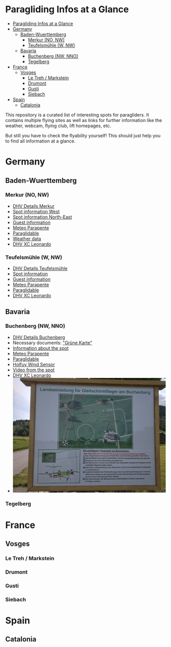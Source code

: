 # Paragliding Infos at a Glance

- [Paragliding Infos at a Glance](#paragliding-infos-at-a-glance)
- [Germany](#germany)
  - [Baden-Wuerttemberg](#baden-wuerttemberg)
    - [Merkur (NO, NW)](#merkur-no-nw)
    - [Teufelsmühle (W, NW)](#teufelsmühle-w-nw)
  - [Bavaria](#bavaria)
    - [Buchenberg (NW, NNO)](#buchenberg-nw-nno)
    - [Tegelberg](#tegelberg)
- [France](#france)
  - [Vosges](#vosges)
    - [Le Treh / Markstein](#le-treh--markstein)
    - [Drumont](#drumont)
    - [Gusti](#gusti)
    - [Siebach](#siebach)
- [Spain](#spain)
  - [Catalonia](#catalonia)

This repository is a curated list of interesting spots for paragliders.
It contains multiple flying sites as well as links for further information like the weather, webcam, flying club, lift homepages, etc.

But still you have to check the flyability yourself! 
This should just help you to find all information at a glance.

# Germany

## Baden-Wuerttemberg

### Merkur (NO, NW)
* [DHV Details Merkur](https://www.dhv.de/db2/details.php?qi=glp_details&popup=1&item=987)
* [Spot information West](https://www.schwarzwaldgeier.de/startplatz-west/)
* [Spot information North-East](https://www.schwarzwaldgeier.de/startplatz-nordost/)
* [Guest information](https://www.schwarzwaldgeier.de/gastflugregeln/)
* [Meteo Parapente](https://www.meteo-parapente.com/#/48.7647,8.2794,15)
* [Paraglidable](https://paraglidable.com/?lat=48.764&lon=8.251&zoom=12)
* [Weather data](https://www.schwarzwaldgeier.de/wetterstation-merkur/)
* [DHV XC Leonardo](https://www.dhv-xc.de/leonardo/index.php?op=list_flights&takeoffID=9543)

### Teufelsmühle (W, NW)
* [DHV Details Teufelsmühle](https://www.dhv.de/db2/details.php?qi=glp_details&popup=1&item=191)
* [Spot information](https://www.teufels-flieger.de/hpdgl/index.php/ct-menu-item-23/ct-menu-item-27)
* [Guest information](https://www.teufels-flieger.de/hpdgl/index.php/ct-menu-item-23/ct-menu-item-33)
* [Meteo Parapente](https://www.meteo-parapente.com/#/48.7574,8.4033,14)
* [Paraglidable](https://paraglidable.com/?lat=48.744&lon=8.391&zoom=12)
* [DHV XC Leonardo](https://www.dhv-xc.de/leonardo/index.php?op=list_flights&takeoffID=9547)

## Bavaria

### Buchenberg (NW, NNO)
* [DHV Details Buchenberg](https://www.dhv.de/db2/details.php?qi=glp_details&item=408)
* Necessary documents: ["Grüne Karte"](https://www.breitenbergbahn.de/fileadmin/PDF/Buchenberg/Flug-_und_Betriebsordnung/einweisung.pdf)
* [Information about the spot](https://www.buchenbergbahn.de/sommer/drachen-gleitschirmfliegen/fluginformationen-buchenberg.html)
* [Meteo Parapente](https://www.meteo-parapente.com/#/47.6066,10.8112,15)
* [Paraglidable](https://paraglidable.com/?lat=47.543&lon=10.760&zoom=12)
* [Holfuy Wind Sensor](https://holfuy.com/de/data/511)
* [Video from the spot](https://www.youtube.com/watch?v=NoMOrcA8gws&t=27s)
* [DHV XC Leonardo](https://www.dhv-xc.de/leonardo/index.php?op=list_flights&takeoffID=8838)
* ![Signboard at landing](https://github.com/beckerpascal/paragliding-infos/blob/master/images/buchenberg_landing_sign.jpg)

### Tegelberg

# France

## Vosges

### Le Treh / Markstein

### Drumont

### Gusti

### Siebach
  
# Spain

## Catalonia


